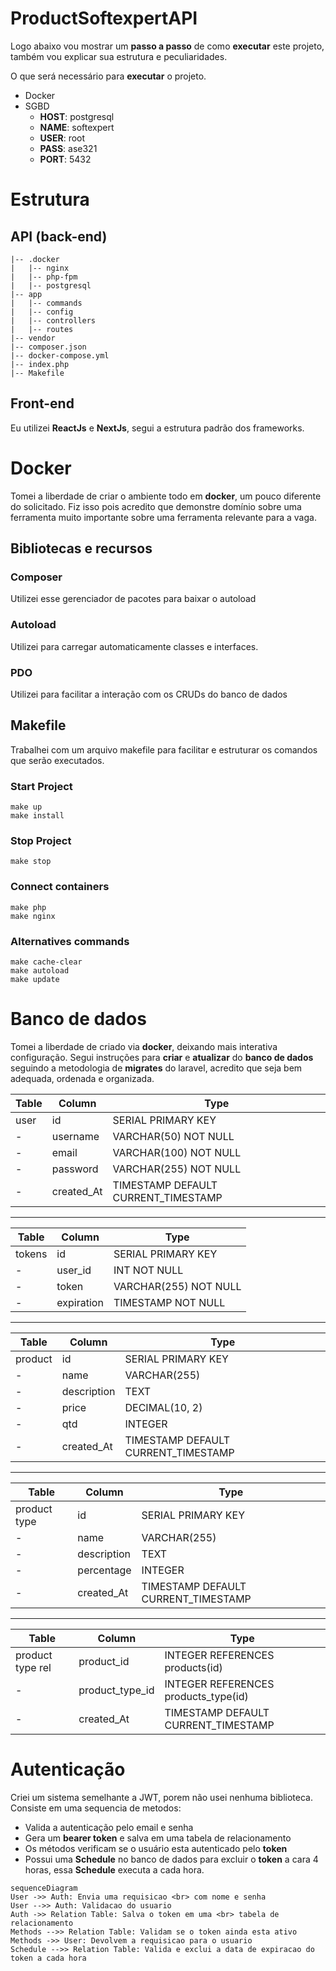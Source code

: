 # ProductSoftexpertAPI

Logo abaixo vou mostrar um **passo a passo** de como **executar** este projeto, também vou explicar sua estrutura e peculiaridades.

O que será necessário para **executar** o projeto.
- Docker
- SGBD
	- **HOST**: postgresql
	- **NAME**: softexpert
	- **USER**: root
	- **PASS**: ase321
	- **PORT**: 5432

# Estrutura
## API (back-end)
    |-- .docker
    |   |-- nginx
    |   |-- php-fpm
    |   |-- postgresql
    |-- app
    |   |-- commands
    |   |-- config
    |   |-- controllers
    |   |-- routes
    |-- vendor
    |-- composer.json
    |-- docker-compose.yml
    |-- index.php
    |-- Makefile
    
## Front-end
Eu utilizei **ReactJs** e **NextJs**, segui a estrutura padrão dos frameworks.

# Docker

Tomei a liberdade de criar o ambiente todo em **docker**, um pouco diferente do solicitado. Fiz isso pois acredito que demonstre domínio sobre uma ferramenta muito importante sobre uma ferramenta relevante para a vaga.

## Bibliotecas e recursos
### Composer
Utilizei esse gerenciador de pacotes para baixar o autoload
### Autoload
Utilizei para carregar automaticamente classes e interfaces.
### PDO
Utilizei para facilitar a interação com os CRUDs do banco de dados

## Makefile
Trabalhei com um arquivo makefile para facilitar e estruturar os comandos que serão executados.
### Start Project
    make up
    make install
    
### Stop Project
    make stop
    
### Connect containers
    make php
    make nginx
    
### Alternatives commands

    make cache-clear
    make autoload
    make update
    
# Banco de dados
Tomei a liberdade de criado via **docker**, deixando mais interativa configuração. Segui instruções para **criar** e **atualizar** do **banco de dados** seguindo a metodologia de **migrates** do laravel, acredito que seja bem adequada, ordenada e organizada.

|    Table       |Column                         |Type                         		  |
|----------------|-------------------------------|------------------------------------|
|user			 | id                            |SERIAL  PRIMARY KEY   	          |
|-				 |username            			 |VARCHAR(50) NOT NULL		          |
|-				 |email							 |VARCHAR(100) NOT NULL				  |
|-				 |password						 |VARCHAR(255) NOT NULL				  |
|-				 |created_At					 |TIMESTAMP  DEFAULT CURRENT_TIMESTAMP|
___
|    Table       |Column                         |Type                         		  |
|----------------|-------------------------------|------------------------------------|
|tokens			 | id                            |SERIAL  PRIMARY KEY   	          |
|-				 |user_id            			 |INT  NOT NULL				          |
|-				 |token							 |VARCHAR(255) NOT NULL				  |
|-				 |expiration					 |TIMESTAMP  NOT NULL				  |
___
|    Table       |Column                         |Type                         		  |
|----------------|-------------------------------|------------------------------------|
|product		 | id                            |SERIAL  PRIMARY KEY   	          |
|-				 |name	            			 |VARCHAR(255)				          |
|-				 |description					 |TEXT								  |
|-				 |price							 |DECIMAL(10, 2)					  |
|-				 |qtd							 |INTEGER							  |
|-				 |created_At					 |TIMESTAMP  DEFAULT CURRENT_TIMESTAMP|
___
|    Table       |Column                         |Type                         		  |
|----------------|-------------------------------|------------------------------------|
|product type	 | id                            |SERIAL  PRIMARY KEY   	          |
|-				 |name	            			 |VARCHAR(255)				          |
|-				 |description					 |TEXT								  |
|-				 |percentage					 |INTEGER							  |
|-				 |created_At					 |TIMESTAMP  DEFAULT CURRENT_TIMESTAMP|
___
|    Table       |Column                         |Type                         		  |
|----------------|-------------------------------|------------------------------------|
|product type rel|product_id           			 |INTEGER  REFERENCES products(id)    |
|-				 |product_type_id			     |INTEGER  REFERENCES products_type(id)|
|-				 |created_At					 |TIMESTAMP  DEFAULT CURRENT_TIMESTAMP|

# Autenticação 
Criei um sistema semelhante a JWT, porem não usei nenhuma biblioteca.
Consiste em uma sequencia de metodos:
- Valida a autenticação pelo email e senha
- Gera um **bearer token** e salva em uma tabela de relacionamento
- Os métodos verificam se o usuário esta autenticado pelo **token**
- Possui uma **Schedule** no banco de dados para excluir o **token** a cara 4 horas, essa **Schedule** executa a cada hora.
```mermaid
sequenceDiagram
User ->> Auth: Envia uma requisicao <br> com nome e senha
User -->> Auth: Validacao do usuario
Auth ->> Relation Table: Salva o token em uma <br> tabela de relacionamento
Methods -->> Relation Table: Validam se o token ainda esta ativo
Methods ->> User: Devolvem a requisicao para o usuario
Schedule -->> Relation Table: Valida e exclui a data de expiracao do token a cada hora
```
